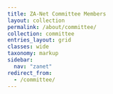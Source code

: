 ```yaml
---
title: ZA-Net Committee Members
layout: collection
permalink: /about/committee/
collection: committee
entries_layout: grid
classes: wide
taxonomy: markup
sidebar:
  nav: "zanet"
redirect_from:
  - /committee/
---
```



